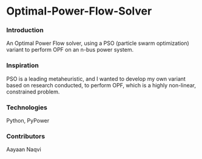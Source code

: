 # Optimal-Power-Flow-Solver


### Introduction 
An Optimal Power Flow solver, using a PSO (particle swarm optimization) variant to perform OPF on an n-bus power system.

### Inspiration
PSO is a leading metaheuristic, and I wanted to develop my own variant based on research conducted, to perform OPF, which is a highly non-linear, constrained problem.

### Technologies
Python, PyPower

### Contributors
Aayaan Naqvi
